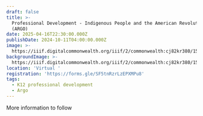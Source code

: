```yaml
---
draft: false
title: >-
  Professional Development - Indigenous People and the American Revolution
  (ARGO)
date: 2025-04-16T22:30:00.000Z
publishDate: 2024-10-11T04:00:00.000Z
image: >-
  https://iiif.digitalcommonwealth.org/iiif/2/commonwealth:cj82kr380/158,273,3061,2750/1200,/0/default.jpg
backgroundImage: >-
  https://iiif.digitalcommonwealth.org/iiif/2/commonwealth:cj82kr380/158,273,3061,2750/1200,/0/default.jpg
location: 'Virtual '
registration: 'https://forms.gle/SF5tnRzrLzEPXMPu8'
tags:
  - K12 professional development
  - Argo
---
```


More information to follow
